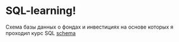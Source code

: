 # SQL-learning!
Схема базы данных  о фондах и инвестициях на основе которых я проходил курс SQL
[schema](https://user-images.githubusercontent.com/89966588/186917644-e7343bff-606e-4103-933b-cf2b1a212a97.jpg)

